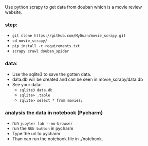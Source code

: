 Use python scrapy to get data from douban which is a movie review website.

### step:

- `git clone https://github.com/MyDuan/movie_scrapy.git`
- `cd movie_scrapy/`
- `pip install -r requirements.txt`
- `scrapy crawl douban_spider`

### data:

- Use the sqlite3 to save the gotten data.
- data.db will be created and can be seen in movie_scrapy/data.db
- See your data:
    - `sqlite3 data.db`
    - `sqlite> .table`
    - `sqlite> select * from movies;`
    
### analysis the data in notebook (Pycharm)
- run `jupyter lab --no-browser`
- run the `RUN button` in pycharm
- Type the url to pycharm
- Than can run the notebook file in ./notebook.